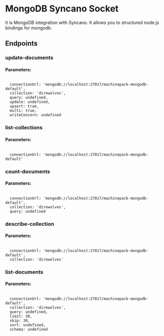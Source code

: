 # MongoDB Syncano Socket

It is MongoDB integration with Syncano. It allows you to structured node.js bindings for mongodb.

## Endpoints

### update-documents

#### Parameters:
```

  connectionUrl: 'mongodb://localhost:27017/machinepack-mongodb-default',
  collection: 'direwolves',
  query: undefined,
  update: undefined,
  upsert: true,
  multi: true,
  writeConcern: undefined
```


### list-collections

#### Parameters:
```

  connectionUrl: 'mongodb://localhost:27017/machinepack-mongodb-default'
```


### count-documents

#### Parameters:
```

  connectionUrl: 'mongodb://localhost:27017/machinepack-mongodb-default',
  collection: 'direwolves',
  query: undefined
```


### describe-collection

#### Parameters:
```

  connectionUrl: 'mongodb://localhost:27017/machinepack-mongodb-default',
  collection: 'direwolves'
```


### list-documents

#### Parameters:
```

  connectionUrl: 'mongodb://localhost:27017/machinepack-mongodb-default',
  collection: 'direwolves',
  query: undefined,
  limit: 30,
  skip: 30,
  sort: undefined,
  schema: undefined
```

